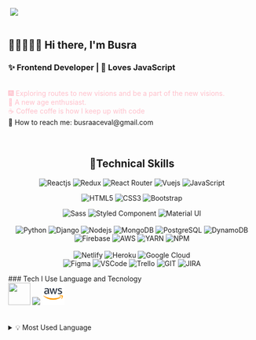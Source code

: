 <img src="https://media.giphy.com/media/L1R1tvI9svkIWwpVYr/giphy.gif" align="right" width="500"></br></br>
## 👷🏻‍♀️👋🏻 Hi there, I'm Busra 
### ✨ Frontend Developer | 💙 Loves JavaScript
</br> 
<font color="pink">🎆 Exploring routes to new visions and be a part of the new visions. </font>
</br>
<font color="pink"> 🧐 A new age enthusiast. </font>
</br>
<font color="pink">☕ Coffee coffe is how I keep up with code</font>
</br>
📩 How to reach me: busraaceval@gmail.com
</br>
</br>
</br>

<h2 align="center">🚀Technical Skills</h2>
<div align="center">
<img
        src="https://img.shields.io/badge/React-20232A?style=for-the-badge&logo=react&logoColor=61DAFB"
        alt="Reactjs"
      />
<img
        src="https://img.shields.io/badge/Redux-593D88?style=for-the-badge&logo=redux&logoColor=white"
        alt="Redux"
      />
<img
        src="https://img.shields.io/badge/React_Router-CA4245?style=for-the-badge&logo=react-router&logoColor=white"
        alt="React Router"
      />
  <img
        src="https://img.shields.io/badge/Vue.js-35495E?style=for-the-badge&logo=vue.js&logoColor=4FC08D"
        alt="Vuejs"
      />      
<img
        src="https://img.shields.io/badge/JavaScript-323330?style=for-the-badge&logo=javascript&logoColor=F7DF1E"
        alt="JavaScript"
      />

<img
        src="https://img.shields.io/badge/HTML5-E34F26?style=for-the-badge&logo=html5&logoColor=white"
        alt="HTML5"
      />
<img
        src="https://img.shields.io/badge/CSS3-1572B6?style=for-the-badge&logo=css3&logoColor=white"
        alt="CSS3"
      />
<img
        src="https://img.shields.io/badge/Bootstrap-563D7C?style=for-the-badge&logo=bootstrap&logoColor=white"
        alt="Bootstrap"
      />

<img
        src="https://img.shields.io/badge/Sass-CC6699?style=for-the-badge&logo=sass&logoColor=white"
        alt="Sass"
      />
<img
        src="https://img.shields.io/badge/styled--components-DB7093?style=for-the-badge&logo=styled-components&logoColor=white"
        alt="Styled Component"
      />
<img
        src="https://img.shields.io/badge/Material--UI-0081CB?style=for-the-badge&logo=material-ui&logoColor=white"
        alt="Material UI"
      />
      </br>
      </br>
<img
        src="https://img.shields.io/badge/Python-14354C?style=for-the-badge&logo=python&logoColor=white"
        alt="Python"
      />
<img
        src="https://img.shields.io/badge/Django-092E20?style=for-the-badge&logo=django&logoColor=white"
        alt="Django"
      />
<img
        src="https://img.shields.io/badge/Node.js-43853D?style=for-the-badge&logo=node.js&logoColor=white"
        alt="Nodejs"
      />
<img
        src="https://img.shields.io/badge/MongoDB-4EA94B?style=for-the-badge&logo=mongodb&logoColor=white"
        alt="MongoDB"
      />
<img
        src="https://img.shields.io/badge/PostgreSQL-316192?style=for-the-badge&logo=postgresql&logoColor=white"
        alt="PostgreSQL"
      />
<img
        src="https://img.shields.io/badge/Amazon%20DynamoDB-4053D6?style=for-the-badge&logo=Amazon%20DynamoDB&logoColor=white"
        alt="DynamoDB"
      />
<img
        src="https://img.shields.io/badge/firebase-ffca28?style=for-the-badge&logo=firebase&logoColor=black"
        alt="Firebase"
      />
<img
        src="https://img.shields.io/badge/Amazon_AWS-232F3E?style=for-the-badge&logo=amazon-aws&logoColor=white"
        alt="AWS"
      />
<img
        src="https://img.shields.io/badge/Yarn-2C8EBB?style=for-the-badge&logo=yarn&logoColor=white"
        alt="YARN"
      />
<img
        src="https://img.shields.io/badge/npm-CB3837?style=for-the-badge&logo=npm&logoColor=white"
        alt="NPM"
      />
      <br>
      <br>
<img
        src="https://img.shields.io/badge/Netlify-00C7B7?style=for-the-badge&logo=netlify&logoColor=white"
        alt="Netlify"
      />
<img
        src="https://img.shields.io/badge/Heroku-430098?style=for-the-badge&logo=heroku&logoColor=white"
        alt="Heroku"
      />
 <img 
      src="https://img.shields.io/badge/Google_Cloud-4285F4?style=for-the-badge&logo=google-cloud&logoColor=white"
      alt="Google Cloud"
      />
      </br>
<img
      src="https://img.shields.io/badge/Figma-F24E1E?style=for-the-badge&logo=figma&logoColor=white"
      alt="Figma"
      />
<img 
     src="https://img.shields.io/badge/Visual_Studio_Code-0078D4?style=for-the-badge&logo=visual%20studio%20code&logoColor=white"
     alt="VSCode"
     />
<img 
     src="https://img.shields.io/badge/Trello-0052CC?style=for-the-badge&logo=trello&logoColor=white"
      alt="Trello"
      />
 <img 
      src="https://img.shields.io/badge/GIT-E44C30?style=for-the-badge&logo=git&logoColor=white"
      alt="GIT"
      />
 <img 
      src="https://img.shields.io/badge/Jira-0052CC?style=for-the-badge&logo=Jira&logoColor=white"
      alt="JIRA"
      />

</div>
### Tech I Use Language and Tecnology
<summary>
<img src="https://yt3.ggpht.com/_q52i8bUAEvcb7JR4e-eNTv23y2A_wg5sCz0NC0GrGtcw1CRMWJSOPVHUDh_bngD0q4gMvVeoA=s900-c-k-c0x00ffffff-no-rj" width="45" height="45">  
<img src="https://is2-ssl.mzstatic.com/image/thumb/Purple112/v4/b6/28/a1/b628a10a-bd9f-3c7f-41eb-d227536d32d6/AppIcon-0-1x_U007emarketing-0-7-0-85-220.png/1200x630wa.png" width="46">  
 <img src="https://raw.githubusercontent.com/github/explore/fbceb94436312b6dacde68d122a5b9c7d11f9524/topics/aws/aws.png" width="45" height="45"> 
</summary>
</br>
</br>
<details>
<summary>💡 Most Used Language</summary>
<img src="https://github-readme-stats.vercel.app/api/top-langs/?username=bzceval&layout=compact">
</details>
